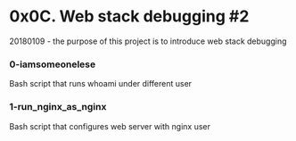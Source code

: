 # 0x0C. Web stack debugging #2

20180109 - the purpose of this project is to introduce web stack debugging

### 0-iamsomeonelese
Bash script that runs whoami under different user

### 1-run_nginx_as_nginx
Bash script that configures web server with nginx user
